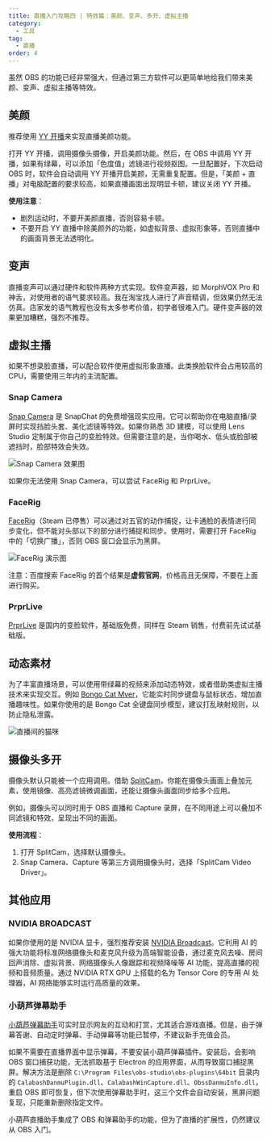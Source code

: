 ```yaml
---
title: 直播入门攻略四 | 特效篇：美颜、变声、多开、虚拟主播
category:
  - 工具
tag:
  - 直播
order: 4
---
```


虽然 OBS 的功能已经非常强大，但通过第三方软件可以更简单地给我们带来美颜、变声、虚拟主播等特效。

## 美颜

推荐使用 [YY 开播](https://v.yy.com/)来实现直播美颜功能。

打开 YY 开播，调用摄像头摄像，开启美颜功能。然后，在 OBS 中调用 YY 开播，如果有绿幕，可以添加「色度值」滤镜进行视频抠图。一旦配置好，下次启动 OBS 时，软件会自动调用 YY 开播开启美颜，无需重复配置。但是，「美颜 + 直播」对电脑配置的要求较高，如果直播画面出现明显卡顿，建议关闭 YY 开播。

**使用注意**：

- 剧烈运动时，不要开美颜直播，否则容易卡顿。
- 不要开启 YY 直播中除美颜外的功能，如虚拟背景、虚拟形象等，否则直播中的画面背景无法透明化。

## 变声

直播变声可以通过硬件和软件两种方式实现。软件变声器，如 MorphVOX Pro 和神舌，对使用者的语气要求较高。我在淘宝找人进行了声音精调，但效果仍然无法仿真。店家发的语气教程也没有太多参考价值，初学者很难入门。硬件变声器的效果更加糟糕，强烈不推荐。

## 虚拟主播

如果不想录脸直播，可以配合软件使用虚拟形象直播。此类换脸软件会占用较高的 CPU，需要使用三年内的主流配置。

### Snap Camera

[Snap Camera](https://snapcamera.snapchat.com/) 是 SnapChat 的免费增强现实应用。它可以帮助你在电脑直播/录屏时实现挡脸头套、美化滤镜等特效。如果你熟悉 3D 建模，可以使用 Lens Studio 定制属于你自己的变脸特效。但需要注意的是，当你喝水、低头或脸部被遮挡时，脸部特效会失效。

![Snap Camera 效果图](https://tc.seoipo.com/SnapCamera.gif "Snap Camera 效果图")

如果你无法使用 Snap Camera，可以尝试 FaceRig 和 PrprLive。

### FaceRig

[FaceRig](https://store.steampowered.com/app/274920/FaceRig/)（Steam 已停售）可以通过对五官的动作捕捉，让卡通脸的表情进行同步变化，但不能对头部以下的部分进行捕捉和同步。使用时，需要打开 FaceRig 中的「切换广播」，否则 OBS 窗口会显示为黑屏。

![FaceRig 演示图](https://tc.seoipo.com/20210329092154.gif "FaceRig 演示图")

注意：百度搜索 FaceRig 的首个结果是**虚假官网**，价格高且无保障，不要在上面进行购买。

### PrprLive

[PrprLive](https://store.steampowered.com/app/1279610/PrprLive/) 是国内的变脸软件，基础版免费，同样在 Steam 销售，付费前先试试基础版。

## 动态素材

为了丰富直播场景，可以使用带绿幕的视频来添加动态特效，或者借助类虚拟主播技术来实现交互。例如 [Bongo Cat Mver](https://d.appinn.com/bongo-cat-mver/)，它能实时同步键盘与鼠标状态，增加直播趣味性。如果你使用的是 Bongo Cat 全键盘同步模型，建议打乱映射规则，以防止隐私泄露。

![直播间的猫咪](https://tc.seoipo.com/2022-06-30-08-29-40.png "直播间的猫咪")

## 摄像头多开

摄像头默认只能被一个应用调用。借助 [SplitCam](https://splitcam.com/)，你能在摄像头画面上叠加元素，使用镜像、高亮滤镜微调画面，还能让摄像头画面同步给多个应用。

例如，摄像头可以同时用于 OBS 直播和 Capture 录屏，在不同用途上可以叠加不同滤镜和特效，呈现出不同的画面。

**使用流程**：

1. 打开 SplitCam，选择默认摄像头。
2. Snap Camera、Capture 等第三方调用摄像头时，选择「SplitCam Video Driver」。

## 其他应用

### NVIDIA BROADCAST

如果你使用的是 NVIDIA 显卡，强烈推荐安装 [NVIDIA Broadcast](https://www.nvidia.cn/geforce/guides/broadcast-app-setup-guide/)。它利用 AI 的强大功能将标准网络摄像头和麦克风升级为高端智能设备，通过麦克风去噪、房间回声消除、虚拟背景、网络摄像头人像跟踪和视频降噪等 AI 功能，提高直播的视频和音频质量。通过 NVIDIA RTX GPU 上搭载的名为 Tensor Core 的专用 AI 处理器，AI 网络能够实时运行高质量的效果。

### 小葫芦弹幕助手

[小葫芦弹幕助手](https://zs.xiaohulu.com/danmu/)可实时显示网友的互动和打赏，尤其适合游戏直播。但是，由于弹幕答谢、自动定时弹幕、手动弹幕等功能已暂停，不建议新手充值会员。

如果不需要在直播界面中显示弹幕，不要安装小葫芦弹幕插件。安装后，会影响 OBS 窗口捕获功能，无法抓取基于 Electron 的应用界面，从而导致窗口捕捉黑屏。解决方法是删除 `C:\Program Files\obs-studio\obs-plugins\64bit` 目录内的 `CalabashDanmuPlugin.dll`、`CalabashWinCapture.dll`、`ObssDanmuInfo.dll`，重启 OBS 即可恢复，但下次使用弹幕助手时，这三个文件会自动安装，黑屏问题复现，只能重新删除指定文件。

小葫芦直播助手集成了 OBS 和弹幕助手的功能，但为了直播的扩展性，仍然建议从 OBS 入门。
